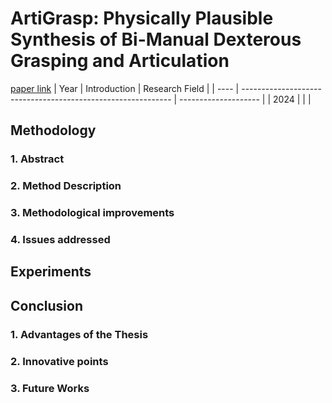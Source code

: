 # ArtiGrasp: Physically Plausible Synthesis of Bi-Manual Dexterous Grasping and Articulation
[paper link](https://arxiv.org/pdf/2309.03891) 
| Year | Introduction                                                         | Research Field                 |
| ---- | ------------------------------------------------------------ | -------------------- |
| 2024 |           |          |

## Methodology

### 1. Abstract

### 2. Method Description 
  
### 3. Methodological improvements

### 4. Issues addressed 

## Experiments
  
## Conclusion

### 1. Advantages of the Thesis
  
### 2. Innovative points
 
### 3. Future Works
